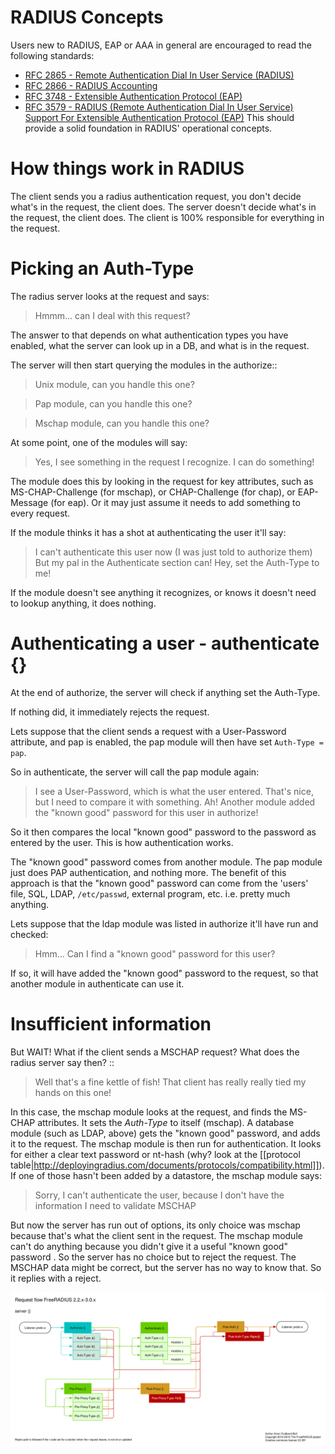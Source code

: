 RADIUS Concepts
===============

Users new to RADIUS, EAP or AAA in general are encouraged to read the following standards:
- [RFC 2865 - Remote Authentication Dial In User Service (RADIUS)](https://tools.ietf.org/html/rfc2865)
- [RFC 2866 - RADIUS Accounting](https://tools.ietf.org/html/rfc2866)
- [RFC 3748 - Extensible Authentication Protocol (EAP)](https://tools.ietf.org/html/rfc3748)
- [RFC 3579 - RADIUS (Remote Authentication Dial In User Service) Support For Extensible Authentication Protocol (EAP)](https://tools.ietf.org/html/rfc3579)
This should provide a solid foundation in RADIUS' operational concepts.

How things work in RADIUS
=========================

The client sends you a radius authentication request, you don't decide what's in the request, the client does.  The server doesn't decide what's in the request, the client does.  The client is 100% responsible for everything in the request.


Picking an Auth-Type
====================

The radius server looks at the request and says:

>  Hmmm... can I deal with this request?

The answer to that depends on what authentication types you have enabled, what the server can look up in a DB, and what is in the request.

The server will then start querying the modules in the authorize::

>  Unix module, can you handle this one?
  
>  Pap module, can you handle this one?
  
>  Mschap module, can you handle this one?

At some point, one of the modules will say:

>  Yes, I see something in the request I recognize.  I can do something!

The module does this by looking in the request for key attributes, such as MS-CHAP-Challenge (for mschap), or CHAP-Challenge (for chap), or EAP-Message (for eap). Or it may just assume it needs to add something to every request.

If the module thinks it has a shot at authenticating the user it'll say:

>  I can't authenticate this user now (I was just told to authorize them)
>  But my pal in the Authenticate section can!
>  Hey, set the Auth-Type to me!

If the module doesn't see anything it recognizes, or knows it doesn't need to lookup anything, it does nothing.

Authenticating a user - authenticate {}
=======================================

At the end of authorize, the server will check if anything set the Auth-Type.

If nothing did, it immediately rejects the request.

Lets suppose that the client sends a request with a User-Password attribute, and pap is enabled, the pap module will then have set ``Auth-Type = pap``.

So in authenticate, the server will call the pap module again:

>  I see a User-Password, which is what the user entered.
>  That's nice, but I need to compare it with something.
>  Ah! Another module added the "known good" password for this user in authorize!

So it then compares the local "known good" password to the password as entered by the user.  This is how authentication works.

The "known good" password comes from another module.  The pap module just does PAP authentication, and nothing more.  The benefit of this approach is that the "known good" password can come from the 'users' file, SQL, LDAP, ``/etc/passwd``, external program, etc.  i.e. pretty much anything.

Lets suppose that the ldap module was listed in authorize it'll have run and checked:

>  Hmm... Can I find a "known good" password for this user?

If so, it will have added the "known good" password to the request, so that another module in authenticate can use it.

Insufficient information
========================

But WAIT! What if the client sends a MSCHAP request? What does the radius server say then?
::
>  Well that's a fine kettle of fish! 
>  That client has really really tied my hands on this one!

In this case, the mschap module looks at the request, and finds the MS-CHAP attributes.  It sets the *Auth-Type* to itself (mschap).  A database module (such as LDAP, above) gets the "known good" password, and adds it to the request.  The mschap module is then run for authentication.  It looks for either a clear text password or nt-hash (why? look at the [[protocol table|http://deployingradius.com/documents/protocols/compatibility.html]]). If one of those hasn't been added by a datastore, the mschap module says:

>  Sorry, I can't authenticate the user,
>  because I don't have the information I need to validate MSCHAP

But now the server has run out of options, its only choice was mschap because that's what the client sent in the request.  The mschap module can't do anything because you didn't give it a useful "known good" password . So the server has no choice but to reject the request.  The MSCHAP data might be correct, but the server has no way to know that.  So it replies with a reject.

<a href="/request_flow.svg">![FreeRADIUS flow diagram](/request_flow.svg "Railroad diagram")</a>